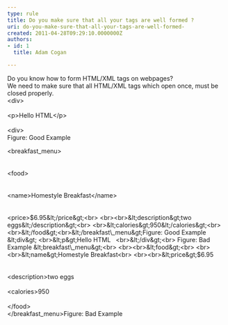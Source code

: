 ```yaml
---
type: rule
title: Do you make sure that all your tags are well formed ?
uri: do-you-make-sure-that-all-your-tags-are-well-formed-
created: 2011-04-28T09:29:10.0000000Z
authors:
- id: 1
  title: Adam Cogan

---
```


 Do you know how to form HTML/XML tags on webpages?
<br>We need to make sure that all HTML/XML tags which open once, must be closed properly.<br> 
&lt;div&gt;   
<br>&lt;p&gt;Hello HTML&lt;/p&gt;   
<br>&lt;div&gt;<br>
Figure: Good Example

&lt;breakfast\_menu&gt;<br>
<br><br>&lt;food&gt;<br>
<br><br>&lt;name&gt;Homestyle Breakfast&lt;/name&gt;<br>
<br><br>&lt;price&gt;$6.95&lt;/price&gt;<br>
<br><br>&lt;description&gt;two eggs&lt;/description&gt;<br>
<br>&lt;calories&gt;950&lt;/calories&gt;<br>
<br>&lt;/food&gt;<br>&lt;/breakfast\_menu&gt;Figure: Good Example
&lt;div&gt;   
<br>&lt;p&gt;Hello HTML  
<br>&lt;/div&gt;<br>
Figure: Bad Example
&lt;breakfast\_menu&gt;<br>
<br><br>&lt;food&gt;<br>
<br><br>&lt;name&gt;Homestyle Breakfast<br>
<br><br>&lt;price&gt;$6.95<br>
<br><br>&lt;description&gt;two eggs<br>
<br>&lt;calories&gt;950<br>
<br>&lt;/food&gt;<br>&lt;/breakfast\_menu&gt;Figure: Bad Example


